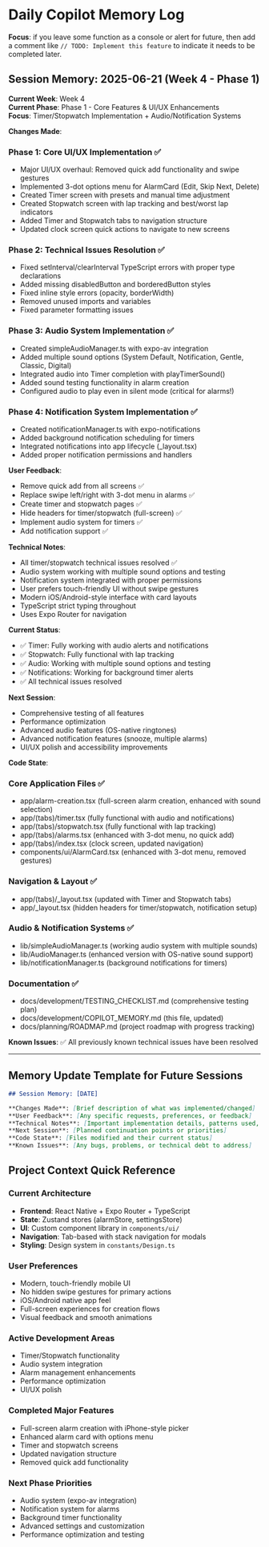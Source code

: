 # Daily Copilot Memory Log

**Focus**: if you leave some function as a console or alert for future, then add a comment like `// TODO: Implement this feature` to indicate it needs to be completed later.

## Session Memory: 2025-06-21 (Week 4 - Phase 1)

**Current Week**: Week 4  
**Current Phase**: Phase 1 - Core Features & UI/UX Enhancements  
**Focus**: Timer/Stopwatch Implementation + Audio/Notification Systems

**Changes Made**:

### Phase 1: Core UI/UX Implementation ✅

- Major UI/UX overhaul: Removed quick add functionality and swipe gestures
- Implemented 3-dot options menu for AlarmCard (Edit, Skip Next, Delete)
- Created Timer screen with presets and manual time adjustment
- Created Stopwatch screen with lap tracking and best/worst lap indicators
- Added Timer and Stopwatch tabs to navigation structure
- Updated clock screen quick actions to navigate to new screens

### Phase 2: Technical Issues Resolution ✅

- Fixed setInterval/clearInterval TypeScript errors with proper type declarations
- Added missing disabledButton and borderedButton styles
- Fixed inline style errors (opacity, borderWidth)
- Removed unused imports and variables
- Fixed parameter formatting issues

### Phase 3: Audio System Implementation ✅

- Created simpleAudioManager.ts with expo-av integration
- Added multiple sound options (System Default, Notification, Gentle, Classic, Digital)
- Integrated audio into Timer completion with playTimerSound()
- Added sound testing functionality in alarm creation
- Configured audio to play even in silent mode (critical for alarms!)

### Phase 4: Notification System Implementation ✅

- Created notificationManager.ts with expo-notifications
- Added background notification scheduling for timers
- Integrated notifications into app lifecycle (\_layout.tsx)
- Added proper notification permissions and handlers

**User Feedback**:

- Remove quick add from all screens ✅
- Replace swipe left/right with 3-dot menu in alarms ✅
- Create timer and stopwatch pages ✅
- Hide headers for timer/stopwatch (full-screen) ✅
- Implement audio system for timers ✅
- Add notification support ✅

**Technical Notes**:

- All timer/stopwatch technical issues resolved ✅
- Audio system working with multiple sound options and testing
- Notification system integrated with proper permissions
- User prefers touch-friendly UI without swipe gestures
- Modern iOS/Android-style interface with card layouts
- TypeScript strict typing throughout
- Uses Expo Router for navigation

**Current Status**:

- ✅ Timer: Fully working with audio alerts and notifications
- ✅ Stopwatch: Fully functional with lap tracking
- ✅ Audio: Working with multiple sound options and testing
- ✅ Notifications: Working for background timer alerts
- ✅ All technical issues resolved

**Next Session**:

- Comprehensive testing of all features
- Performance optimization
- Advanced audio features (OS-native ringtones)
- Advanced notification features (snooze, multiple alarms)
- UI/UX polish and accessibility improvements

**Code State**:

### Core Application Files ✅

- app/alarm-creation.tsx (full-screen alarm creation, enhanced with sound selection)
- app/(tabs)/timer.tsx (fully functional with audio and notifications)
- app/(tabs)/stopwatch.tsx (fully functional with lap tracking)
- app/(tabs)/alarms.tsx (enhanced with 3-dot menu, no quick add)
- app/(tabs)/index.tsx (clock screen, updated navigation)
- components/ui/AlarmCard.tsx (enhanced with 3-dot menu, removed gestures)

### Navigation & Layout ✅

- app/(tabs)/\_layout.tsx (updated with Timer and Stopwatch tabs)
- app/\_layout.tsx (hidden headers for timer/stopwatch, notification setup)

### Audio & Notification Systems ✅

- lib/simpleAudioManager.ts (working audio system with multiple sounds)
- lib/AudioManager.ts (enhanced version with OS-native sound support)
- lib/notificationManager.ts (background notifications for timers)

### Documentation ✅

- docs/development/TESTING_CHECKLIST.md (comprehensive testing plan)
- docs/development/COPILOT_MEMORY.md (this file, updated)
- docs/planning/ROADMAP.md (project roadmap with progress tracking)

**Known Issues**: ✅ All previously known technical issues have been resolved

---

## Memory Update Template for Future Sessions

```markdown
## Session Memory: [DATE]

**Changes Made**: [Brief description of what was implemented/changed]
**User Feedback**: [Any specific requests, preferences, or feedback]
**Technical Notes**: [Important implementation details, patterns used, decisions made]
**Next Session**: [Planned continuation points or priorities]
**Code State**: [Files modified and their current status]
**Known Issues**: [Any bugs, problems, or technical debt to address]
```

## Project Context Quick Reference

### Current Architecture

- **Frontend**: React Native + Expo Router + TypeScript
- **State**: Zustand stores (alarmStore, settingsStore)
- **UI**: Custom component library in `components/ui/`
- **Navigation**: Tab-based with stack navigation for modals
- **Styling**: Design system in `constants/Design.ts`

### User Preferences

- Modern, touch-friendly mobile UI
- No hidden swipe gestures for primary actions
- iOS/Android native app feel
- Full-screen experiences for creation flows
- Visual feedback and smooth animations

### Active Development Areas

- Timer/Stopwatch functionality
- Audio system integration
- Alarm management enhancements
- Performance optimization
- UI/UX polish

### Completed Major Features

- Full-screen alarm creation with iPhone-style picker
- Enhanced alarm card with options menu
- Timer and stopwatch screens
- Updated navigation structure
- Removed quick add functionality

### Next Phase Priorities

- Audio system (expo-av integration)
- Notification system for alarms
- Background timer functionality
- Advanced settings and customization
- Performance optimization and testing
